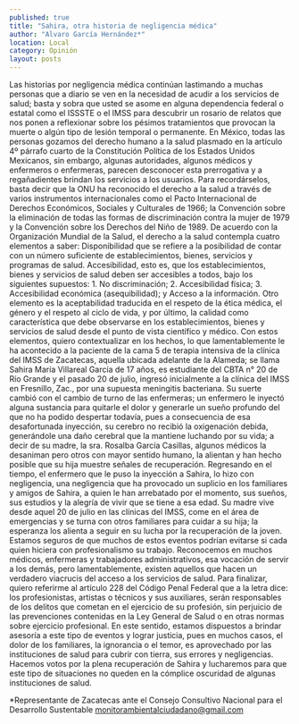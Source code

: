 ```yaml
---
published: true
title: "Sahira, otra historia de negligencia médica"
author: "Alvaro García Hernández*"
location: Local
category: Opinión
layout: posts
---
```


Las historias por negligencia médica continúan lastimando a muchas personas que a diario se ven en la necesidad de acudir a los servicios de salud; basta y sobra que usted se asome en alguna dependencia federal o estatal como el ISSSTE o el IMSS para descubrir un rosario de relatos que nos ponen a reflexionar sobre los pésimos tratamientos que provocan la muerte o algún tipo de lesión temporal o permanente. En México, todas las personas gozamos del derecho humano a la salud plasmado en la artículo 4º párrafo cuarto de la Constitución Política de los Estados Unidos Mexicanos, sin embargo, algunas autoridades, algunos médicos y enfermeros o enfermeras, parecen desconocer esta prerrogativa y a regañadientes brindan los servicios a los usuarios. Para recordárselos, basta decir que la ONU ha reconocido el derecho a la salud a través de varios instrumentos internacionales como el Pacto Internacional de Derechos Económicos, Sociales y Culturales de 1966; la Convención sobre la eliminación de todas las formas de discriminación contra la mujer de 1979 y la Convención sobre los Derechos del Niño de 1989. De acuerdo con la Organización Mundial de la Salud, el derecho a la salud contempla cuatro elementos a saber: Disponibilidad que se refiere a la posibilidad de contar con un número suficiente de establecimientos, bienes, servicios y programas de salud. Accesibilidad, esto es, que los establecimientos, bienes y servicios de salud deben ser accesibles a todos, bajo los siguientes supuestos: 1. No discriminación; 2. Accesibilidad física; 3. Accesibilidad económica (asequibilidad); y Acceso a la información. Otro elemento es la aceptabilidad traducida en el respeto de la ética médica, el género y el respeto al ciclo de vida, y por último, la calidad como característica que debe observarse en los establecimientos, bienes y servicios de salud desde el punto de vista científico y médico. Con estos elementos, quiero contextualizar en los hechos, lo que lamentablemente le ha acontecido a la paciente de la cama 5 de terapia intensiva de la clínica del IMSS de Zacatecas, aquella ubicada adelante de la Alameda; se llama Sahira María Villareal García de 17 años, es estudiante del CBTA n° 20 de Río Grande y el pasado 20 de julio, ingresó inicialmente a la clínica del IMSS en Fresnillo, Zac., por una supuesta meningitis bacteriana. Su suerte cambió con el cambio de turno de las enfermeras; un enfermero le inyectó alguna sustancia para quitarle el dolor y generarle un sueño profundo del que no ha podido despertar todavía, pues a consecuencia de esa desafortunada inyección, su cerebro no recibió la oxigenación debida, generándole una daño cerebral que la mantiene luchando por su vida; a decir de su madre, la sra. Rosalba García Casillas, algunos médicos la desaniman pero otros con mayor sentido humano, la alientan y han hecho posible que su hija muestre señales de recuperación. Regresando en el tiempo, el enfermero que le puso la inyección a Sahira, lo hizo con negligencia, una negligencia que ha provocado un suplicio en los familiares y amigos de Sahira, a quien le han arrebatado por el momento, sus sueños, sus estudios y la alegría de vivir que se tiene a esa edad. Su madre vive desde aquel 20 de julio en las clínicas del IMSS, come en el área de emergencias y se turna con otros familiares para cuidar a su hija; la esperanza los alienta a seguir en su lucha por la recuperación de la joven. Estamos seguros de que muchos de estos eventos podrían evitarse si cada quien hiciera con profesionalismo su trabajo. Reconocemos en muchos médicos, enfermeras y trabajadores administrativos, esa vocación de servir a los demás, pero lamentablemente, existen aquellos que hacen un verdadero viacrucis del acceso a los servicios de salud. Para finalizar, quiero referirme al artículo 228 del Código Penal Federal que a la letra dice: los profesionistas, artistas o técnicos y sus auxiliares, serán responsables de los delitos que cometan en el ejercicio de su profesión, sin perjuicio de las prevenciones contenidas en la Ley General de Salud o en otras normas sobre ejercicio profesional. En este sentido, estamos dispuestos a brindar asesoría a este tipo de eventos y lograr justicia, pues en muchos casos, el dolor de los familiares, la ignorancia o el temor, es aprovechado por las instituciones de salud para cubrir con tierra, sus errores y negligencias. Hacemos votos por la plena recuperación de Sahira y lucharemos para que este tipo de situaciones no queden en la cómplice oscuridad de algunas instituciones de salud. 

*Representante de Zacatecas ante el 
Consejo Consultivo Nacional para el Desarrollo Sustentable
monitorambientalciudadano@gmail.com
